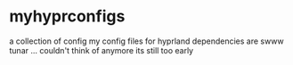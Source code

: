# myhyprconfigs
a collection of config my config files for hyprland
dependencies are
swww tunar ... couldn't think of anymore its still too early
